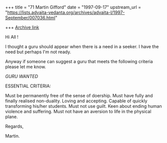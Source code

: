 +++
title = "71 Martin Gifford"
date = "1997-09-17"
upstream_url = "https://lists.advaita-vedanta.org/archives/advaita-l/1997-September/007036.html"

+++
[Archive link](https://lists.advaita-vedanta.org/archives/advaita-l/1997-September/007036.html)

Hi All !

I thought a guru should appear when there is a need in a seeker. I have the
need but perhaps I'm not ready.

Anyway if someone can suggest a guru that meets the following criteria
please let me know.

_GURU WANTED_

ESSENTIAL CRITERIA:

Must be permanently free of the sense of doership.
Must have fully and finally realised non-duality.
Loving and accepting.
Capable of quickly transforming his/her students.
Must not use guilt.
Keen about ending human violence and suffering.
Must not have an aversion to life in the physical plane.

Regards,

Martin.

